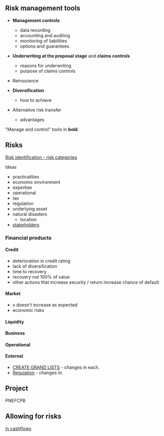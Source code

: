 
## Risk management tools

- **Management controls**
    - data recording
    - accounting and auditing
    - monitoring of liabilities
    - options and guarantees.

- **Underwriting at the proposal stage** and **claims controls**
    - reasons for underwriting
    - purpose of claims controls
- Reinsurance
- **Diversification**
    - how to achieve
- Alternative risk transfer
    - advantages

"Manage and control" tools in **bold**.


## Risks

[Risk identification - risk categories](25-risk-identification-and-classification.md#risk-categories)

Ideas

- practicalities
- economic environment
- expertise
- operational
- tax
- regulation
- underlying asset
- natural disasters
    - location
- [stakeholders](environment.md#stakeholders)

### Financial products

#### Credit

- deterioration in credit rating
- lack of diversification
- time to recovery
- recovery not 100% of value
- other actions that increase security / return increase chance of default

#### Market

- x doesn't increase as expected
- economic risks

#### Liquidity

#### Business

#### Operational



#### External

- [CREATE GRAND LISTS](environment.md) - changes in each.
- [Regulation](03-regulation.md) - changes in.

## Project

PNEFCPB

## Allowing for risks

[in cashflows](32-valuation-of-liabilities.md#different-methods-of-allowing-for-risk-in-cash-flows)
